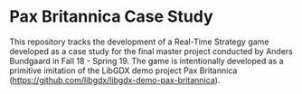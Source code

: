 # Pax Britannica Case Study
This repository tracks the development of a Real-Time Strategy game developed as a case study for the final master project
conducted by Anders Bundgaard in Fall 18 - Spring 19. The game is intentionally developed as a primitive imitation of the
LibGDX demo project Pax Britannica (https://github.com/libgdx/libgdx-demo-pax-britannica).

